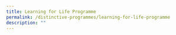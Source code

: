 ```yaml
---
title: Learning for Life Programme
permalink: /distinctive-programmes/learning-for-life-programme
description: ""
---
```

